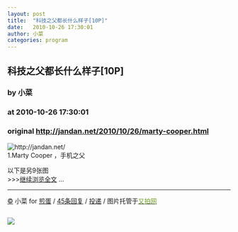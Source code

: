 ```yaml
---
layout: post
title:  "科技之父都长什么样子[10P]"
date:   2010-10-26 17:30:01
author: 小菜
categories: program
---
```


## 科技之父都长什么样子[10P]
### by 小菜
### at 2010-10-26 17:30:01
### original <http://jandan.net/2010/10/26/marty-cooper.html>

<p><img src="http://pic.yupoo.com/jdvip/AzKcLSiA/medium.jpg" alt="http://jandan.net/" title="科技之父都长什么样子[10P]"><br>
1.Marty Cooper ，手机之父</p>
<p>以下是另9张图<br>&gt;&gt;&gt;<a href="http://jandan.net/2010/10/26/marty-cooper.html">继续浏览全文</a> ...</p>
<hr style="height:1px;color:#ececec">
<p><a href="http://jandan.net/2010/10/26/marty-cooper.html" title="本文链接">©</a> 小菜 for <a href="http://jandan.net/">煎蛋</a> / <a href="http://jandan.net/2010/10/26/marty-cooper.html#comments">45条回复</a> / <a href="http://jandan.net/contribute" title="投稿通道">投递</a> / 图片托管于<a href="http://v.yupoo.com/p/jdvip/?utm_source=jandan&amp;utm_medium=jandanlianjie&amp;utm_campaign=jandanrss"><font color="#6B9F1F">又拍网</font></a></p><img src="http://www1.feedsky.com/t1/428528863/jandannet/feedsky/s.gif?r=http://jandan.net/2010/10/26/marty-cooper.html" border="0" height="0" width="0"><p><a href="http://www1.feedsky.com/r/l/feedsky/jandannet/428528863/art01.html"><img border="0" ismap src="http://www1.feedsky.com/r/i/feedsky/jandannet/428528863/art01.gif"></a></p>